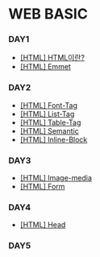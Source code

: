 # WEB BASIC

### DAY1

- [[HTML] HTML이란?](https://github.com/chaeyn/web-basic/blob/main/learn-html-md/1_html.md)
- [[HTML] Emmet](https://github.com/chaeyn/web-basic/blob/main/learn-html-md/2_emmet.md)

### DAY2

- [[HTML] Font-Tag](https://github.com/chaeyn/web-basic/blob/main/learn-html-md/3_1_font-tag.md)
- [[HTML] List-Tag](https://github.com/chaeyn/web-basic/blob/main/learn-html-md/3_2_list-tag.md)
- [[HTML] Table-Tag](https://github.com/chaeyn/web-basic/blob/main/learn-html-md/3_3_Table-tag.md)
- [[HTML] Semantic](https://github.com/chaeyn/web-basic/blob/main/learn-html-md/4_semantic.md)
- [[HTML] Inline-Block](https://github.com/chaeyn/web-basic/blob/main/learn-html-md/5_inline-block.md)

### DAY3
- [[HTML] Image-media](https://github.com/chaeyn/web-basic/blob/main/learn-html-md/6_image_media.md)
- [[HTML] Form](https://github.com/chaeyn/web-basic/blob/main/learn-html-md/7_form.md)

### DAY4
- [[HTML] Head](https://github.com/chaeyn/web-basic/blob/main/learn-html-md/8_head.md)

### DAY5
